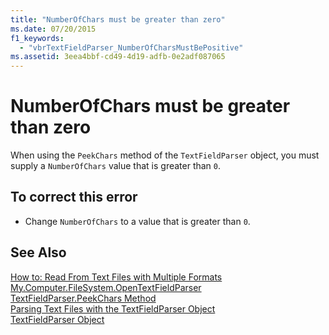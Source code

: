 ```yaml
---
title: "NumberOfChars must be greater than zero"
ms.date: 07/20/2015
f1_keywords: 
  - "vbrTextFieldParser_NumberOfCharsMustBePositive"
ms.assetid: 3eea4bbf-cd49-4d19-adfb-0e2adf087065
---
```

# NumberOfChars must be greater than zero
When using the `PeekChars` method of the `TextFieldParser` object, you must supply a `NumberOfChars` value that is greater than `0`.  
  
## To correct this error  
  
- Change `NumberOfChars` to a value that is greater than `0`.  
  
## See Also  
 [How to: Read From Text Files with Multiple Formats](../../visual-basic/developing-apps/programming/drives-directories-files/how-to-read-from-text-files-with-multiple-formats.md)  
 [My.Computer.FileSystem.OpenTextFieldParser](xref:Microsoft.VisualBasic.FileIO.FileSystem.OpenTextFieldParser%2A)  
 [TextFieldParser.PeekChars Method](http://msdn.microsoft.com/library/4a180d26-d46d-4cc1-9af7-d23abe27c89b)  
 [Parsing Text Files with the TextFieldParser Object](../../visual-basic/developing-apps/programming/drives-directories-files/parsing-text-files-with-the-textfieldparser-object.md)  
 [TextFieldParser Object](../../visual-basic/language-reference/objects/textfieldparser-object.md)
